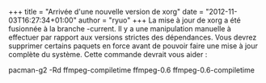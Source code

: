 +++
title = "Arrivée d'une nouvelle version de xorg"
date = "2012-11-03T16:27:34+01:00"
author = "ryuo"
+++
La mise à jour de xorg a été fusionnée à la branche -current. Il y a une manipulation manuelle à effectuer par rapport aux versions strictes des dépendances. Vous devrez supprimer certains paquets en force avant de pouvoir faire une mise à jour complète du système. Cette commande devrait vous aider :  

pacman-g2 -Rd ffmpeg-compiletime ffmpeg-0.6 ffmpeg-0.6-compiletime  
